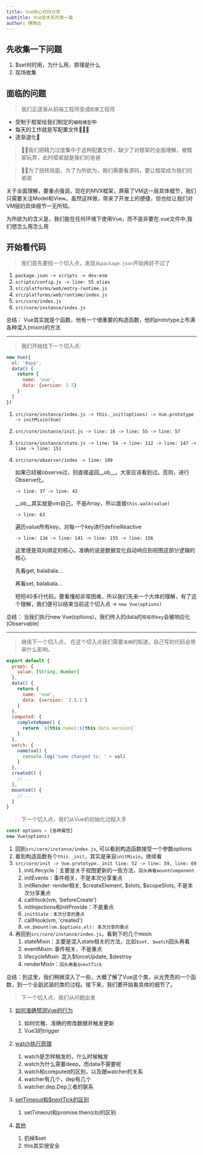 ```yaml
---
title: Vue核心代码分享
subtitle: Vue技术系列第一篇
author: 傅腾达
---
```


## 先收集一下问题
1.  $set何时用，为什么用，原理是什么
2. 现场收集

## 面临的问题
> 我们正逐渐从前端工程师变成`配置`工程师

- 受制于框架给我们制定的`编程模型`中
- 每天的工作就是写配置文件👩🏻‍💻 
- 逐渐退化🐒

> 👨🏼我们把精力过度集中于这种配置文件，缺少了对框架的全面理解，被框架玩弄，此时框架就是我们的爸爸 

> 👶🏻为了扭转局面，为了为所欲为，我们需要看源码，要让框架成为我们的弟弟

[^_^]:
  关于全面理解，要重点强调，现在的MVX框架，屏蔽了VM这一层具体细节，我们只需要关注Model和View。虽然这样做，带来了开发上的便捷，但也给让我们对VM层的具体细节一无所知。

[^_^]:
  为所欲为的含义是，我们能在任何环境下使用Vue，而不是非要在.vue文件中,我们想怎么用怎么用

## 开始看代码
> 我们首先要找一个切入点，发现从`package.json`开始再好不过了
1. `package.json -> scripts -> dev:esm`
2. `scripts/config.js -> line: 55 alias`
3. `src/platforms/web/entry-runtime.js`
4. `src/platforms/web/runtime/index.js`
5. `src/core/index.js`
6. `src/core/instance/index.js`

总结： Vue其实就是个函数，他有一个很重要的构造函数，他的prototype上布满各种混入(mixin)的方法

---
> 我们开始找下一个切入点:
```js
new Vue({
  el: '#app',
  data() {
    return {
      name: 'vue',
      data: {version: 2.5}
    }
  }
})
```
1. `src/core/instance/index.js -> this._init(options) -> Vue.prototype -> initMixin(Vue)`
2. `src/core/instance/init.js -> line: 16 -> line: 55 -> line: 57`
3. `src/core/instance/state.js -> line: 54 -> line: 112 -> line: 147 -> line -> line: 151`
4. `src/core/observer/index -> line: 109`
   
   如果已经被observe过，则直接返回__ob__，大家应该看到过。否则，进行Observe化。

   `-> line: 37 -> line: 42`

   __ob__其实就是vm自己，不是Array，所以直接`this.walk(value)`

   `-> line: 63`

   遍历value所有key，对每一个key进行defineReactive
   
   `-> line: 134 -> line: 141 -> line: 155 -> line: 156`

   这里便是双向绑定的核心，准确的说是数据变化自动响应到视图这部分逻辑的核心
   
   先看get, balabala...

   再看set, balabala...

   短短40多行代码，要看懂却非常困难，所以我们先来一个大体的理解，有了这个理解，我们便可以结束当前这个切入点 -> `new Vue(options)`

总结： 当我们执行new Vue(options)，我们传入的data的`现有的key`会被响应化(Observable)

---
> 继续下一个切入点， 在这个切入点我们需要`准确`的知道，自己写的代码会带来什么影响。

```js
export default {
  props: {
    value: [String, Number]
  },
  data() {
    return {
      name: 'vue',
      data: {version: '2.5.1'}
    }
  },
  computed: {
    completeName() {
      return `${this.name}:${this.data.version}`
    }
  },
  watch: {
    name(val) {
      console.log('name changed to: ' + val)
    }
  },
  created() {
    // ...
  },
  mounted() {
    // ...
  }
}
```



> 下一个切入点，我们从Vue的初始化过程入手
```js
const options = {各种属性}
new Vue(options)
```
1. 回到`src/core/instance/index.js`, 可以看到构造函数接受一个参数options
2. 看到构造函数有个`this._init`，其实是来自`initMixin`，继续看
3. `src/core/init -> Vue.prototype._init line: 52 -> line: 59, line: 69`
   1. initLifecycle：主要是关于视图更新的一些方法，`回头再看mountComponent`
   2. initEvents：事件相关，不是本次分享重点
   3. initRender: render相关, $createElement, $slots, $scopeSlots, 不是本次分享重点
   4. callHook(vm, 'beforeCreate')
   5. initInjections和initProvide：不是重点
   6. `initState：本次分享的重点`
   7. callHook(vm, 'created')
   8. `vm.$mount(vm.$options.el): 本次分享的重点`
4. 再回到`src/core/instance/index.js`，看剩下的几个mixin
   1. stateMixin：主要是混入state相关的方法，比如`$set, $watch`回头再看
   2. eventMixin: 事件相关，不是重点
   3. lifecycleMixin: 混入$forceUpdate, $destroy
   4. renderMixin：`回头再看$nextTick`

总结：到这里，我们稍微深入了一些，大概了解了Vue这个类，从光秃秃的一个函数，到一个全副武装的类的过程。接下来，我们要开始看具体的细节了。

> 下一个切入点，我们从问题出发
  1. [如何准确预测Vue的行为](http://jsrun.net/HDhKp/edit)
     1. 如何优雅、准确的修改数据并触发更新
     2. Vue3的trigger
   
  2. [watch执行原理](http://jsrun.net/5DhKp/edit)
     1. watch是怎样触发的，什么时候触发
     2. watch为什么需要deep，而data不需要呢
     3. watch和computed的区别，以及跟watcher的关系
     4. watcher有几个，dep有几个
     5. watcher,dep,Dep三者的联系


  3. [setTimeout和$nextTick的区别](http://jsrun.net/DDhKp/edit)
     1. setTimeout和promise.then(cb)的区别

  4. [其他]()
     1. 扔掉$set
     2. this其实很安全
